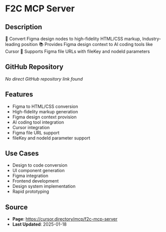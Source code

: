 # F2C MCP Server

## Description
🎨 Convert Figma design nodes to high-fidelity HTML/CSS markup, Industry-leading position
📚 Provides Figma design context to AI coding tools like Cursor
🚀 Supports Figma file URLs with fileKey and nodeId parameters

## GitHub Repository
*No direct GitHub repository link found*

## Features
- Figma to HTML/CSS conversion
- High-fidelity markup generation
- Figma design context provision
- AI coding tool integration
- Cursor integration
- Figma file URL support
- fileKey and nodeId parameter support

## Use Cases
- Design to code conversion
- UI component generation
- Figma integration
- Frontend development
- Design system implementation
- Rapid prototyping

## Source
- **Page**: https://cursor.directory/mcp/f2c-mcp-server
- **Last Updated**: 2025-01-18
